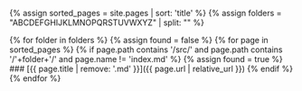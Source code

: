 {% assign sorted_pages = site.pages | sort: 'title' %}
{% assign folders = "ABCDEFGHIJKLMNOPQRSTUVWXYZ" | split: "" %}

{% for folder in folders %}
  {% assign found = false %}
    {% for page in sorted_pages %}
      {% if page.path contains '/src/' and page.path contains '/'+folder+'/' and page.name != 'index.md' %}
        {% assign found = true %}
        ### [{{ page.title | remove: '.md' }}]({{ page.url | relative_url }})
      {% endif %}
    {% endfor %}
